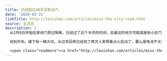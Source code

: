 ```yaml
---
title: 已经超过40天没有出门
date: '2020-03-21'
linkTitle: http://louishan.com/articles/miss-the-city-road.html
source: 生活志
description: |-
  从2月8日开始在家闭门思过隔离，已经过了近个半月的时间，去最远的地方可能就是到小区门口扛一桶纯净水。已经很久没有看到门外的马路，没有看到人群，也没有看到路上的交通。想念开车在路上的日子。

  说到开车。楼下有一辆大切，从过年回来已经找了两次人来帮着点火启动了，要么是电池不太行，要么真的是放了太久的时间了，看一下还在楼下停着。前几天担心自己的车不能启动，用手机远程点火想着发动机启动一下，结果到楼下一看竟然启动到纯电模式。发现Eco模式下无法启动发动机，于是切换到Sport模式原地踩了10分钟的油门。

  <span class="readmore"><a href="http://louishan.com/articles/miss-the-city-road.html" title="已经超过40天没有出门">阅读全文——共671字</a></span>
---
```

